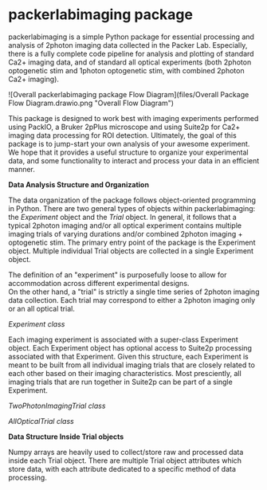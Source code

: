 # packerlabimaging package

packerlabimaging is a simple Python package for essential processing and analysis of 2photon imaging data collected in the Packer Lab. 
Especially, there is a fully complete code pipeline for analysis and plotting of standard Ca2+ imaging data, and of standard all optical experiments (both 2photon optogenetic stim and 1photon optogenetic stim, with combined 2photon Ca2+ imaging).

![Overall packerlabimaging package Flow Diagram](files/Overall Package Flow Diagram.drawio.png "Overall Flow Diagram")

This package is designed to work best with imaging experiments performed using PackIO, a Bruker 2pPlus microscope and using Suite2p for Ca2+ imaging 
data processing for ROI detection. Ultimately, the goal of this package is to jump-start your own analysis of your awesome experiment. 
We hope that it provides a useful structure to organize your experimental data, and some functionality to interact and process your data in an efficient manner. 

**Data Analysis Structure and Organization**

The data organization of the package follows object-oriented programming in Python.
There are two general types of objects within packerlabimaging: the *Experiment* object and the *Trial* object.
In general, it follows that a typical 2photon imaging and/or all optical experiment contains multiple imaging trials of varying durations and/or combined 2photon imaging + optogenetic stim. 
The primary entry point of the package is the Experiment object. 
Multiple individual Trial objects are collected in a single Experiment object. 

The definition of an "experiment" is purposefully loose to allow for accommodation across different experimental designs.  
On the other hand, a "trial" is strictly a single time series of 2photon imaging data collection. 
Each trial may correspond to either a 2photon imaging only or an all optical trial. 

*Experiment class*

Each imaging experiment is associated with a super-class Experiment object. Each Experiment object has optional access to Suite2p processing associated with that Experiment. 
Given this structure, each Experiment is meant to be built from all individual imaging trials that are closely related to each other based on their imaging characteristics. 
Most presciently, all imaging trials that are run together in Suite2p can be part of a single Experiment. 

*TwoPhotonImagingTrial class*


*AllOpticalTrial class*


**Data Structure Inside Trial objects**

Numpy arrays are heavily used to collect/store raw and processed data inside each Trial object. 
There are multiple Trial object attributes which store data, with each attribute dedicated to a specific method of data processing.



